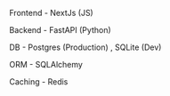 Frontend - NextJs (JS)

Backend - FastAPI (Python)

DB - Postgres (Production) , SQLite (Dev)

ORM - SQLAlchemy

Caching - Redis
